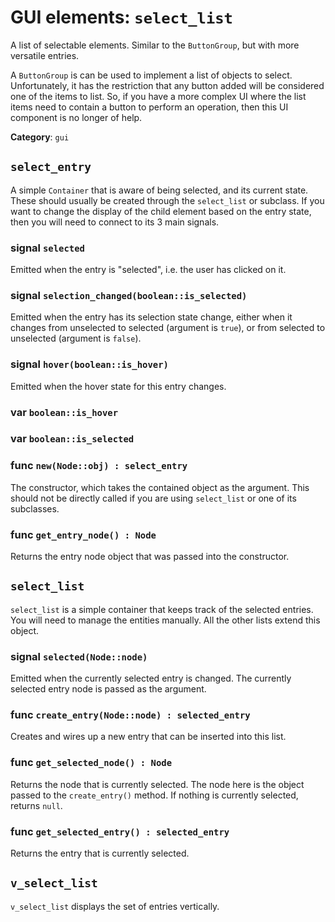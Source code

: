 # GUI elements: `select_list`

A list of selectable elements.  Similar to the `ButtonGroup`, but with more
versatile entries.

A `ButtonGroup` is can be used to implement a list of objects to select.
Unfortunately, it has the restriction that any button added will be considered
one of the items to list.  So, if you have a more complex UI where the list
items need to contain a button to perform an operation, then this UI component
is no longer of help.

**Category**: `gui`

## `select_entry`

A simple `Container` that is aware of being selected, and its current state.
These should usually be created through the `select_list` or subclass.
If you want to change the display of the child element based on the entry
state, then you will need to connect to its 3 main signals.

### signal `selected`

Emitted when the entry is "selected", i.e. the user has clicked on it.

### signal `selection_changed(boolean::is_selected)`

Emitted when the entry has its selection state change, either when it changes
from unselected to selected (argument is `true`), or from selected to unselected
(argument is `false`).

### signal `hover(boolean::is_hover)`

Emitted when the hover state for this entry changes.

### var `boolean::is_hover`

### var `boolean::is_selected`


### func `new(Node::obj) : select_entry`

The constructor, which takes the contained object as the argument.  This should
not be directly called if you are using `select_list` or one of its subclasses.

### func `get_entry_node() : Node`

Returns the entry node object that was passed into the constructor.


## `select_list`

`select_list` is a simple container that keeps track of the selected entries.
You will need to manage the entities manually.  All the other lists extend
this object.

### signal `selected(Node::node)`

Emitted when the currently selected entry is changed.  The currently selected
entry node is passed as the argument.

### func `create_entry(Node::node) : selected_entry`

Creates and wires up a new entry that can be inserted into this list.

### func `get_selected_node() : Node`

Returns the node that is currently selected.  The node here is the object passed
to the `create_entry()` method.  If nothing is currently selected, returns
`null`.

### func `get_selected_entry() : selected_entry`

Returns the entry that is currently selected.

## `v_select_list`

`v_select_list` displays the set of entries vertically.


